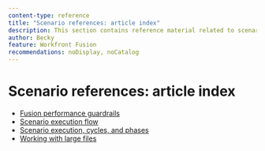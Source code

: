 ```yaml
---
content-type: reference
title: "Scenario references: article index"
description: This section contains reference material related to scenarios in Adobe Workfront Fusion.
author: Becky
feature: Workfront Fusion
recommendations: noDisplay, noCatalog
---
```


# Scenario references: article index

* [Fusion performance guardrails](/help/workfront-fusion/references/scenarios/fusion-performance-guardrails.md)
* [Scenario execution flow](/help/workfront-fusion/references/scenarios/scenario-execution-flow.md)
* [Scenario execution, cycles, and phases](/help/workfront-fusion/references/scenarios/scenario-execution-cycles-phases.md)
* [Working with large files](/help/workfront-fusion/references/scenarios/fusion-large-files.md)

